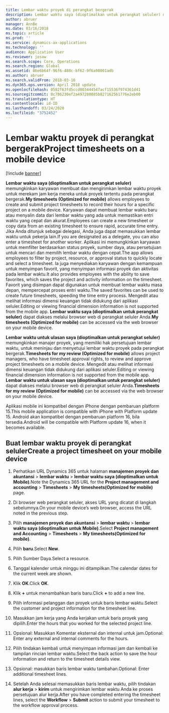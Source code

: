 ```yaml
---
title: Lembar waktu proyek di perangkat bergerak
description: Lembar waktu saya (dioptimalkan untuk perangkat seluler) memungkinkan karyawan membuat dan mengirimkan lembar waktu proyek untuk merekam jam kerja mereka untuk proyek tertentu pada perangkat bergerak.
author: abruer
manager: AnnBe
ms.date: 03/16/2018
ms.topic: article
ms.prod: ''
ms.service: dynamics-ax-applications
ms.technology: ''
audience: Application User
ms.reviewer: josaw
ms.search.scope: Core, Operations
ms.search.region: Global
ms.assetid: 86e6b64f-96f6-480c-bf62-9f6a98001adb
ms.author: abruer
ms.search.validFrom: 2018-03-16
ms.dyn365.ops.version: April 2018 update
ms.openlocfilehash: 0582f63fd5ccd003444547acf15536f974361d41
ms.sourcegitcommit: 8c786230ef2a497280885b827162561776e2eb00
ms.translationtype: HT
ms.contentlocale: id-ID
ms.lasthandoff: 03/24/2020
ms.locfileid: "3752452"
---
```

# <a name="project-timesheets-on-a-mobile-device"></a><span data-ttu-id="ea1a0-103">Lembar waktu proyek di perangkat bergerak</span><span class="sxs-lookup"><span data-stu-id="ea1a0-103">Project timesheets on a mobile device</span></span>

[!include [banner](../includes/banner.md)]

<span data-ttu-id="ea1a0-104">**Lembar waktu saya (dioptimalkan untuk perangkat seluler)** memungkinkan karyawan membuat dan mengirimkan lembar waktu proyek untuk merekam jam kerja mereka untuk proyek tertentu pada perangkat bergerak.</span><span class="sxs-lookup"><span data-stu-id="ea1a0-104">**My timesheets (Optimized for mobile)** allows employees to create and submit project timesheets to record their hours for a specific project on a mobile device.</span></span> <span data-ttu-id="ea1a0-105">Karyawan dapat membuat lembar waktu baru atau menyalin data dari lembar waktu yang ada untuk memastikan entri waktu yang cepat dan akurat.</span><span class="sxs-lookup"><span data-stu-id="ea1a0-105">Employees can create a new timesheet or copy data from an existing timesheet to ensure rapid, accurate time entry.</span></span> <span data-ttu-id="ea1a0-106">Jika Anda ditunjuk sebagai delegasi, Anda juga dapat memasukkan lembar waktu untuk pekerja lain.</span><span class="sxs-lookup"><span data-stu-id="ea1a0-106">If you are designated as a delegate, you can also enter a timesheet for another worker.</span></span> <span data-ttu-id="ea1a0-107">Aplikasi ini memungkinkan karyawan untuk memfilter berdasarkan status proyek, sumber daya, atau persetujuan untuk mencari dan memilih lembar waktu dengan cepat.</span><span class="sxs-lookup"><span data-stu-id="ea1a0-107">The app allows employees to filter by project, resource, or approval status to quickly locate and select a timesheet.</span></span> <span data-ttu-id="ea1a0-108">Ia juga menyediakan karyawan dengan kemampuan untuk menyimpan favorit, yang menyimpan informasi proyek dan aktivitas pada lembar waktu.</span><span class="sxs-lookup"><span data-stu-id="ea1a0-108">It also provides employees with the ability to save favorites, which saves the project and activity information on the timesheet.</span></span> <span data-ttu-id="ea1a0-109">Favorit yang disimpan dapat digunakan untuk membuat lembar waktu masa depan, mempercepat proses entri waktu.</span><span class="sxs-lookup"><span data-stu-id="ea1a0-109">The saved favorites can be used to create future timesheets, speeding the time entry process.</span></span> <span data-ttu-id="ea1a0-110">Mengedit atau melihat informasi dimensi keuangan tidak didukung dari aplikasi seluler.</span><span class="sxs-lookup"><span data-stu-id="ea1a0-110">Editing or viewing financial dimension information is not supported from the mobile app.</span></span> <span data-ttu-id="ea1a0-111">**Lembar waktu saya (dioptimalkan untuk perangkat seluler)** dapat diakses melalui browser web di perangkat seluler Anda.</span><span class="sxs-lookup"><span data-stu-id="ea1a0-111">**My timesheets (Optimized for mobile)** can be accessed via the web browser on your mobile device.</span></span>

<span data-ttu-id="ea1a0-112">**Lembar waktu untuk ulasan saya (dioptimalkan untuk perangkat seluler)** memungkinkan manajer proyek, yang memiliki hak persetujuan lembar waktu, untuk meninjau dan menyetujui lembar waktu proyek pada perangkat bergerak.</span><span class="sxs-lookup"><span data-stu-id="ea1a0-112">**Timesheets for my review (Optimized for mobile)** allows project managers, who have timesheet approval rights, to review and approve project timesheets on a mobile device.</span></span> <span data-ttu-id="ea1a0-113">Mengedit atau melihat informasi dimensi keuangan tidak didukung dari aplikasi seluler.</span><span class="sxs-lookup"><span data-stu-id="ea1a0-113">Editing or viewing financial dimension information is not supported from the mobile app.</span></span> <span data-ttu-id="ea1a0-114">**Lembar waktu untuk ulasan saya (dioptimalkan untuk perangkat seluler)** dapat diakses melalui browser web di perangkat seluler Anda.</span><span class="sxs-lookup"><span data-stu-id="ea1a0-114">**Timesheets for my review (Optimized for mobile)** can be accessed via the web browser on your mobile device.</span></span>

<span data-ttu-id="ea1a0-115">Aplikasi mobile ini kompatibel dengan iPhone dengan pembaruan platform 15.</span><span class="sxs-lookup"><span data-stu-id="ea1a0-115">This mobile application is compatible with iPhone with Platform update 15.</span></span>
<span data-ttu-id="ea1a0-116">Android akan kompatibel dengan pembaruan platform 16, bila tersedia.</span><span class="sxs-lookup"><span data-stu-id="ea1a0-116">Android will be compatible with Platform update 16, when it becomes available.</span></span>

## <a name="create-a-project-timesheet-on-your-mobile-device"></a><span data-ttu-id="ea1a0-117">Buat lembar waktu proyek di perangkat seluler</span><span class="sxs-lookup"><span data-stu-id="ea1a0-117">Create a project timesheet on your mobile device</span></span>

1.  <span data-ttu-id="ea1a0-118">Perhatikan URL Dynamics 365 untuk halaman **manajemen proyek dan akuntansi** \> **lembar waktu** \> **lembar waktu saya (dioptimalkan untuk Mobile)**.</span><span class="sxs-lookup"><span data-stu-id="ea1a0-118">Note the Dynamics 365 URL for the **Project management and accounting** \> **Timesheets** \> **My timesheets(Optimized for mobile)** page.</span></span>

2.  <span data-ttu-id="ea1a0-119">Di browser web perangkat seluler, akses URL yang dicatat di langkah sebelumnya.</span><span class="sxs-lookup"><span data-stu-id="ea1a0-119">On your mobile device’s web browser, access the URL noted in the previous step.</span></span>
 
3.  <span data-ttu-id="ea1a0-120">Pilih **manajemen proyek dan akuntansi** \> **lembar waktu** \> **lembar waktu saya (dioptimalkan untuk Mobile)**.</span><span class="sxs-lookup"><span data-stu-id="ea1a0-120">Select **Project management and Accounting** \> **Timesheets** \> **My timesheets(Optimized for mobile)**.</span></span>

4.  <span data-ttu-id="ea1a0-121">Pilih **baru**.</span><span class="sxs-lookup"><span data-stu-id="ea1a0-121">Select **New**.</span></span>

5.  <span data-ttu-id="ea1a0-122">Pilih Sumber Daya.</span><span class="sxs-lookup"><span data-stu-id="ea1a0-122">Select a resource.</span></span>

6.  <span data-ttu-id="ea1a0-123">Tanggal kalender untuk minggu ini ditampilkan.</span><span class="sxs-lookup"><span data-stu-id="ea1a0-123">The calendar dates for the current week are shown.</span></span>

7.  <span data-ttu-id="ea1a0-124">Klik **OK**.</span><span class="sxs-lookup"><span data-stu-id="ea1a0-124">Click **OK**.</span></span>

8.  <span data-ttu-id="ea1a0-125">Klik **+** untuk menambahkan baris baru.</span><span class="sxs-lookup"><span data-stu-id="ea1a0-125">Click **+** to add a new line.</span></span>

9.  <span data-ttu-id="ea1a0-126">Pilih informasi pelanggan dan proyek untuk baris lembar waktu.</span><span class="sxs-lookup"><span data-stu-id="ea1a0-126">Select the customer and project information for the timesheet line.</span></span>

10. <span data-ttu-id="ea1a0-127">Masukkan jam kerja yang Anda kerjakan untuk baris proyek yang dipilih.</span><span class="sxs-lookup"><span data-stu-id="ea1a0-127">Enter the hours that you worked for the selected project line.</span></span>

11. <span data-ttu-id="ea1a0-128">Opsional: Masukkan Komentar eksternal dan internal untuk jam.</span><span class="sxs-lookup"><span data-stu-id="ea1a0-128">Optional: Enter any external and internal comments for the hours.</span></span>

12. <span data-ttu-id="ea1a0-129">Pilih tindakan kembali untuk menyimpan informasi jam dan kembali ke tampilan rincian lembar waktu.</span><span class="sxs-lookup"><span data-stu-id="ea1a0-129">Select the back action to save the hour information and return to the timesheet details view.</span></span>

13. <span data-ttu-id="ea1a0-130">Opsional: masukkan baris lembar waktu tambahan.</span><span class="sxs-lookup"><span data-stu-id="ea1a0-130">Optional: Enter additional timesheet lines.</span></span>

14. <span data-ttu-id="ea1a0-131">Setelah Anda selesai memasukkan baris lembar waktu, pilih tindakan **alur kerja** \> **kirim** untuk mengirimkan lembar waktu Anda ke proses persetujuan alur kerja.</span><span class="sxs-lookup"><span data-stu-id="ea1a0-131">After you have completed entering the timesheet lines, select the **Workflow** \> **Submit** action to submit your timesheet to the workflow approval process.</span></span>
